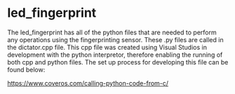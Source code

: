 # led_fingerprint
The led_fingerprint has all of the python files that are needed to perform any operations using the fingerprinting sensor. These .py files are called in the dictator.cpp file. This cpp file was created using Visual Studios in development with the python interpretor, therefore enabling the running of both cpp and python files. The set up process for developing this file can be found below:

https://www.coveros.com/calling-python-code-from-c/


